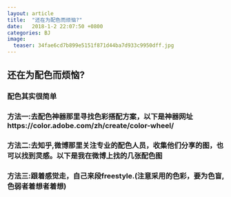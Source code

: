 ```yaml
---
layout: article
title:  "还在为配色而烦恼?"
date:   2018-1-2 22:07:50 +0800
categories: BJ
image:
  teaser: 34fae6cd7b899e5151f871d44ba7d933c9950dff.jpg
---
```

## 还在为配色而烦恼?
### 配色其实很简单
### 方法一:去配色神器那里寻找色彩搭配方案，以下是神器网址https://color.adobe.com/zh/create/color-wheel/
### 方法二:去知乎,微博那里关注专业的配色人员，收集他们分享的图，也可以找到灵感。以下是我在微博上找的几张配色图
### 方法三:跟着感觉走，自己来段freestyle.(注意采用的色彩，要为色盲,色弱者着想者着想)
[配色神器]: https://color.adobe.com/zh/create/color-wheel/
[微博官网]: https://weibo.com/